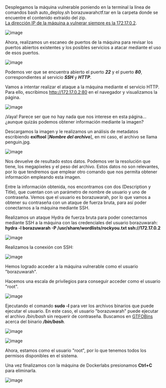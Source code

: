 Desplegamos la máquina vulnerable poniendo en la terminal la línea de comandos bash auto_deploy.sh borazuwarahctf.tar en la carpeta donde se encuentre el contenido extraído del zip.<br>
  <ins>La dirección IP de la máquina a vulnerar siempre es la 172.17.0.2</ins>.

  ![image](https://github.com/PedroMontoya11/Laboratorios-CTF/assets/145665312/99e21b3d-2051-4d7a-a992-75d87c975d7f)

Ahora, realizamos un escaneo de puertos de la máquina para revisar los puertos abiertos existentes y los posibles servicios a atacar mediante el uso de esos puertos.

  ![image](https://github.com/PedroMontoya11/Laboratorios-CTF/assets/145665312/933e0be8-5643-47f9-ba21-275a918720b7)

Podemos ver que se encuentra abierto el puerto ***22*** y el puerto ***80***, correspondientes al servicio ***SSH*** y ***HTTP***.

Vamos a intentar realizar el ataque a la máquina mediante el servicio HTTP. Para ello, escribimos http://172.17.0.2:80 en el navegador y visualizamos la página.

  ![image](https://github.com/PedroMontoya11/Laboratorios-CTF/assets/145665312/8e0f3aca-eb0c-405e-b7cf-7ee5aabae25f)

¡Vaya! Parece ser que no hay nada que nos interese en esta página…¿aunque quizás podemos obtener información mediante la imagen?

Descargamos la imagen y le realizamos un análisis de metadatos escribiendo **exiftool** [***Nombre del archivo***], en mi caso, el archivo se llama penguin.jpg.

  ![image](https://github.com/PedroMontoya11/Laboratorios-CTF/assets/145665312/a6c1ac1a-7953-4dba-9dd3-1082b090137b)

Nos devuelve de resultado estos datos. Podemos ver la resolución que tiene, los megapíxeles y el peso del archivo. Estos datos no son relevantes, por lo que tendremos que emplear otro comando que nos permita obtener información empleando esta imagen.

Entre la información obtenida, nos encontramos con dos (Description y Title), que cuentan con un parámetro de nombre de usuario y uno de contraseña. Vemos que el usuario es borazuwarah, por lo que vamos a obtener su contraseña con un ataque de fuerza bruta, para así poder conectarnos a la máquina mediante SSH.

Realizamos un ataque Hydra de fuerza bruta para poder conectarnos mediante SSH a la máquina con las credenciales del usuario borazuwarah:
**hydra -l borazuwarah -P /usr/share/wordlists/rockyou.txt ssh://172.17.0.2**

  ![image](https://github.com/PedroMontoya11/Laboratorios-CTF/assets/145665312/1a2963d0-cea7-428b-9cdb-1ce7bc44337d)

Realizamos la conexión con SSH:

  ![image](https://github.com/PedroMontoya11/Laboratorios-CTF/assets/145665312/519388e8-dda2-4cae-b5ef-3d59ef08e366)

Hemos logrado acceder a la máquina vulnerable como el usuario "borazuwarah".

Hacemos una escala de privilegios para conseguir acceder como el usuario "root".

  ![image](https://github.com/PedroMontoya11/Laboratorios-CTF/assets/145665312/1184f9c1-1e07-4246-b466-c4094be8fe24)

Ejecutando el comando **sudo -l** para ver los archivos binarios que puede ejecutar el usuario. En este caso, el usuario "borazuwarah" puede ejecutar el archivo */bin/bash* sin requerir de contraseña.
Buscamos en [GTFOBins](https://gtfobins.github.io/) acerca del binario ***/bin/bash***.

  ![image](https://github.com/PedroMontoya11/Laboratorios-CTF/assets/145665312/67221273-e9b1-4e7f-9513-4bfdb273d35e)

  ![image](https://github.com/PedroMontoya11/Laboratorios-CTF/assets/145665312/44b78029-1861-433e-a417-b47da54800cb)

Ahora, estamos como el usuario "root", por lo que tenemos todos los permisos disponibles en el sistema.

Una vez finalizamos con la máquina de Dockerlabs presionamos **Ctrl+C** para eliminarla.

  ![image](https://github.com/PedroMontoya11/Laboratorios-CTF/assets/145665312/1d2f571b-5527-47b1-a60a-4416d0b34d02)
